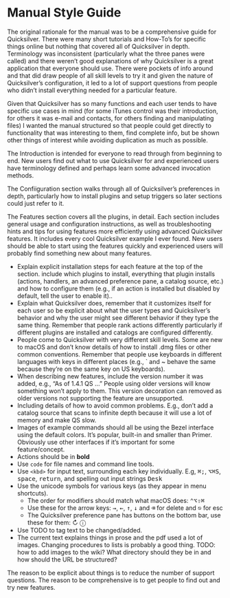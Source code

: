 # Manual Style Guide

The original rationale for the manual was to be a comprehensive guide for Quicksilver. There were many short tutorials and How-To’s for specific things online but nothing that covered all of Quicksilver in depth. Terminology was inconsistent (particularly what the three panes were called) and there weren’t good explanations of why Quicksilver is a great application that everyone should use. There were pockets of info around and that did draw people of all skill levels to try it and given the nature of Quicksilver’s configuration, it led to a lot of support questions from people who didn’t install everything needed for a particular feature.

Given that Quicksilver has so many functions and each user tends to have specific use cases in mind (for some iTunes control was their introduction, for others it was e-mail and contacts, for others finding and manipulating files)  I wanted the manual structured so that people could get directly to functionality that was interesting to them, find complete info, but be shown other things of interest while avoiding duplication as much as possible.

The Introduction is intended for everyone to read through from beginning to end. New users find out what to use Quicksilver for and experienced users have terminology defined and perhaps learn some advanced invocation methods. 

The Confiiguration section walks through all of Quicksilver’s preferences in depth, particularly how to install plugins and setup triggers so later sections could just refer to it.

The Features section covers all the plugins, in detail. Each section includes general usage and configuration instructions, as well as troubleshooting hints and tips for using features more efficiently using advanced Quicksilver features. It includes every cool Quicksilver example I ever found. New users should be able to start using the features quickly and experienced users will probably find something new about many features. 

- Explain explicit installation steps for each feature at the top of the section. include which plugins to install, everything that plugin installs (actions, handlers, an advanced preference pane, a catalog source, etc.) and how to configure them (e.g., if an action is installed but disabled by default, tell the user to enable it).. 
- Explain what Quicksilver does, remember that it customizes itself for each user so be explicit about what the user types and Quicksilver’s behavior and why the user might see different behavior if they type the same thing. Remember that people  rank actions differently particularly if different plugins are installed and catalogs are configured differently. 
- People come to Quicksilver with very different skill levels. Some are new to macOS and don’t know details of how to install .dmg files or other common conventions. Remember that people use keyboards in different languages with keys in different places (e.g., ` and ~ behave the same because they’re on the same key on US keyboards).
- When describing new features, include the version number it was added, e.g., “As of 1.4.1 QS …” People using older versions will know something won’t apply to them. This version decoration can removed as older versions not supporting the feature are unsupported.
- Including details of how to avoid common problems. E.g., don’t add a catalog source that scans to infinite depth because it will use a lot of memory and make QS slow.
- Images of example commands should all be using the Bezel interface using the default colors. It’s popular, built-in and smaller than Primer. Obviously use other interfaces if it’s important for some feature/concept.
- Actions should be in **bold**
- Use `code` for file names and command line tools.
- Use `<kbd>` for input text, surrounding each key individually. E.g, <kbd>⌘</kbd><kbd>;</kbd>, <kbd>⌥</kbd><kbd>⌘</kbd><kbd>S</kbd>, <kbd>space</kbd>, <kbd>return</kbd>, and spelling out input strings  <kbd>D</kbd><kbd>e</kbd><kbd>s</kbd><kbd>k</kbd>
- Use the unicode symbols for various keys (as they appear in menu shortcuts). 
	- The order for modifiers should match what macOS does: <kbd>⌃</kbd><kbd>⌥</kbd><kbd>⇧</kbd><kbd>⌘</kbd> 
	- Use these for the arrow keys: <kbd>→</kbd>, <kbd>←</kbd>, <kbd>↑</kbd>, <kbd>↓</kbd> and <kbd>⌫</kbd> for delete and <kbd>⎋</kbd> for esc
	- The Quicksilver preference pane has buttons on the bottom bar, use these for them: ↻ ⓘ
- Use TODO to tag text to be changed/added.
- The current text explains things in prose and the pdf used a lot of images. Changing procedures to lists is probably a good thing. TODO: how to add images to the wiki? What directory should they be in and how should the URL be structured?

The reason to be explicit about things is to reduce the number of support questions. The reason to be comprehensive is to get people to find out and try new features.

